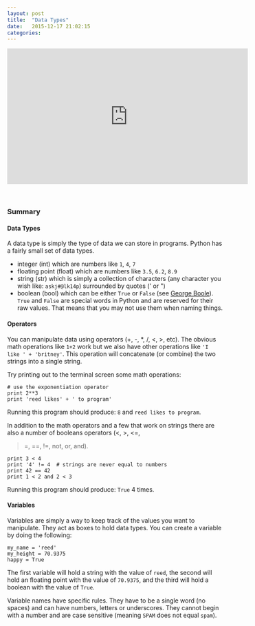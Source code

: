 ```yaml
---
layout: post
title:  "Data Types"
date:   2015-12-17 21:02:15
categories: 
---
```


<iframe width="560" height="315" src="https://www.youtube.com/embed/Qnmswnu0BSA" frameborder="0" allowfullscreen></iframe>

&nbsp;

### Summary

#### Data Types

A data type is simply the type of data we can store in programs. Python has a
fairly small set of data types. 

- integer (int) which are numbers like `1`, `4`, `7`
- floating point (float) which are numbers like `3.5`, `6.2`, `8.9`
- string (str) which is simply a collection of characters (any character you
    wish like: `askj#@lk14p`) surrounded by quotes (' or ")
- boolean (bool) which can be either `True` or `False` (see [George
     Boole](https://en.wikipedia.org/wiki/George_Boole)). `True` and `False` are
     special words in Python and are reserved for their raw values. That means
     that you may not use them when naming things.

#### Operators

You can manipulate data using operators (+, -, *, /, <, >, etc). The obvious math
operations like `1+2` work but we also have other operations like `'I like ' +
'britney'`. This operation will concatenate (or combine) the two strings into a
single string.

Try printing out to the terminal screen some math operations:

    # use the exponentiation operator
    print 2**3
    print 'reed likes' + ' to program'

Running this program should produce: `8` and `reed likes to program`.

In addition to the math operators and a few that work on strings there are also
a number of booleans operators (<, >, <=,
>=, ==, !=, not, or, and). 

    print 3 < 4
    print '4' != 4  # strings are never equal to numbers
    print 42 == 42
    print 1 < 2 and 2 < 3

Running this program should produce: `True` 4 times.

#### Variables

Variables are simply a way to keep track of the values you want to manipulate.
They act as boxes to hold data types. You can create a variable by doing the
following:

    my_name = 'reed'
    my_height = 70.9375
    happy = True

The first variable will hold a string with the value of `reed`, the second
will hold an floating point with the value of `70.9375`, and the third will hold a
boolean with the value of `True`.

Variable names have specific rules. They have to be a single word (no spaces)
and can have numbers, letters or underscores. They cannot begin with a number
and are case sensitive (meaning `SPAM` does not equal `spam`).

